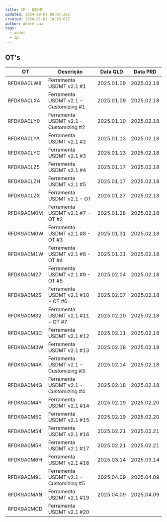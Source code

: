 ```yaml
---
title: IP - USDMT
updated: 2024-08-07 08:07:26Z
created: 2024-01-02 14:10:07Z
author: André Luz
tags:
  - usdmt
  - ip
---
```

## OT's

| **OT**     | **Descrição**                          | **Data QLD** | **Data PRD** |
| ---------- | -------------------------------------- | ------------ | ------------ |
| RFDK9A0LW8 | Ferramenta USDMT v2.1 #1               | 2025.01.09   | 2025.02.18   |
| RFDK9A0LX4 | Ferramenta USDMT v2.1 - Customizing #1 | 2025.01.09   | 2025.02.18   |
| RFDK9A0LY0 | Ferramenta USDMT v2.1 - Customizing #2 | 2025.01.10   | 2025.02.18   |
| RFDK9A0LYA | Ferramenta USDMT v2.1 #2               | 2025.01.13   | 2025.02.18   |
| RFDK9A0LYC | Ferramenta USDMT v2.1 #3               | 2025.01.13   | 2025.02.18   |
| RFDK9A0LZ5 | Ferramenta USDMT v2.1 #4               | 2025.01.17   | 2025.02.18   |
| RFDK9A0LZH | Ferramenta USDMT v2.1 #5               | 2025.01.17   | 2025.02.18   |
| RFDK9A0LZX | Ferramenta USDMT v2.1 - OT             | 2025.01.27   | 2025.02.18   |
| RFDK9A0M0M | Ferramenta USDMT v2.1 #7 - OT #2       | 2025.01.28   | 2025.02.18   |
| RFDK9A0M0W | Ferramenta USDMT v2.1 #8 - OT #3       | 2025.01.31   | 2025.02.18   |
| RFDK9A0M1W | Ferramenta USDMT v2.1 #8 - OT #4       | 2025.01.31   | 2025.02.18   |
| RFDK9A0M27 | Ferramenta USDMT v2.1 #9 - OT #5       | 2025.02.04   | 2025.02.18   |
| RFDK9A0M2S | Ferramenta USDMT v2.1 #10 - OT #6      | 2025.02.07   | 2025.02.18   |
| RFDK9A0M32 | Ferramenta USDMT v2.1 #11 - OT #7      | 2025.02.10   | 2025.02.18   |
| RFDK9A0M3C | Ferramenta USDMT v2.1 #12              | 2025.02.11   | 2025.02.18   |
| RFDK9A0M3W | Ferramenta USDMT v2.1 #13              | 2025.02.18   | 2025.02.18   |
| RFDK9A0M4A | Ferramenta USDMT v2.1 - Customizing #3 | 2025.02.14   | 2025.02.18   |
| RFDK9A0M4G | Ferramenta USDMT v2.1 - Customizing #4 | 2025.02.18   | 2025.02.18   |
| RFDK9A0M4Y | Ferramenta USDMT v2.1 #14              | 2025.02.19   | 2025.02.20   |
| RFDK9A0M50 | Ferramenta USDMT v2.1 #15              | 2025.02.19   | 2025.02.20   |
| RFDK9A0M54 | Ferramenta USDMT v2.1 #16              | 2025.02.21   | 2025.02.21   |
| RFDK9A0M5K | Ferramenta USDMT v2.1 #17              | 2025.02.21   | 2025.02.21   |
| RFDK9A0M6H | Ferramenta USDMT v2.1 #18              | 2025.03.14   | 2025.03.14   |
| RFDK9A0M9L | Ferramenta USDMT v2.1 - Customizing #5 | 2025.04.09   | 2025.04.09   |
| RFDK9A0MAN | Ferramenta USDMT v2.1 #19              | 2025.04.09   | 2025.04.09   |
| RFDK9A0MCD | Ferramenta USDMT v2.1 #20              |              |              |


